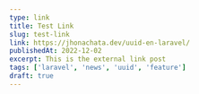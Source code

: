 ```yaml
---
type: link
title: Test Link
slug: test-link
link: https://jhonachata.dev/uuid-en-laravel/
publishedAt: 2022-12-02
excerpt: This is the external link post
tags: ['laravel', 'news', 'uuid', 'feature']
draft: true
---
```

